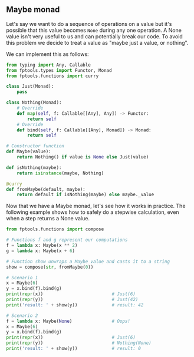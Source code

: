 ## Maybe monad

Let's say we want to do a sequence of operations on a value but it's possible that this value becomes `None` during any one operation. A None value isn't very useful to us and can potentially break our code. To avoid this problem we decide to treat a value as "maybe just a value, or nothing".

We can implement this as follows:

```python
from typing import Any, Callable
from fptools.types import Functor, Monad
from fptools.functions import curry

class Just(Monad):
    pass

class Nothing(Monad):
    # Override
    def map(self, f: Callable[[Any], Any]) -> Functor:
        return self
    # Override
    def bind(self, f: Callable[[Any], Monad]) -> Monad:
        return self

# Constructor function
def Maybe(value):
    return Nothing() if value is None else Just(value)

def isNothing(maybe):
    return isinstance(maybe, Nothing)

@curry
def fromMaybe(default, maybe):
    return default if isNothing(maybe) else maybe._value
```

Now that we have a Maybe monad, let's see how it works in practice. The following example shows how to safely do a stepwise calculation, even when a step returns a None value.

```python
from fptools.functions import compose

# Functions f and g represent our computations
f = lambda x: Maybe(x ** 2)
g = lambda x: Maybe(x + 6)

# Function show unwraps a Maybe value and casts it to a string
show = compose(str, fromMaybe(0))

# Scenario 1
x = Maybe(6)
y = x.bind(f).bind(g)
print(repr(x))                          # Just(6)
print(repr(y))                          # Just(42)
print('result: ' + show(y))             # result: 42

# Scenario 2
f = lambda x: Maybe(None)               # Oops!
x = Maybe(6)
y = x.bind(f).bind(g)
print(repr(x))                          # Just(6)
print(repr(y))                          # Nothing(None)
print('result: ' + show(y))             # result: 0
```

